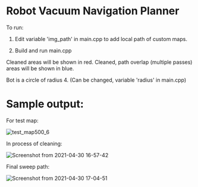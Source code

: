 # Robot Vacuum Navigation Planner

To run:

1. Edit variable 'img_path' in main.cpp to add local path of custom maps.

2. Build and run main.cpp


Cleaned areas will be shown in red. Cleaned, path overlap (multiple passes) areas will be shown in blue.

Bot is a circle of radius 4. (Can be changed, variable 'radius' in main.cpp)

# Sample output:

For test map:

![test_map500_6](https://user-images.githubusercontent.com/65803868/116688894-fb58e500-a9d4-11eb-9b4a-e96368354e7b.jpg)

In process of cleaning:


![Screenshot from 2021-04-30 16-57-42](https://user-images.githubusercontent.com/65803868/116689213-6efaf200-a9d5-11eb-9ec0-2f6ca9545a6d.png)


Final sweep path:

![Screenshot from 2021-04-30 17-04-51](https://user-images.githubusercontent.com/65803868/116689860-390a3d80-a9d6-11eb-93ad-90f51140f780.png)



